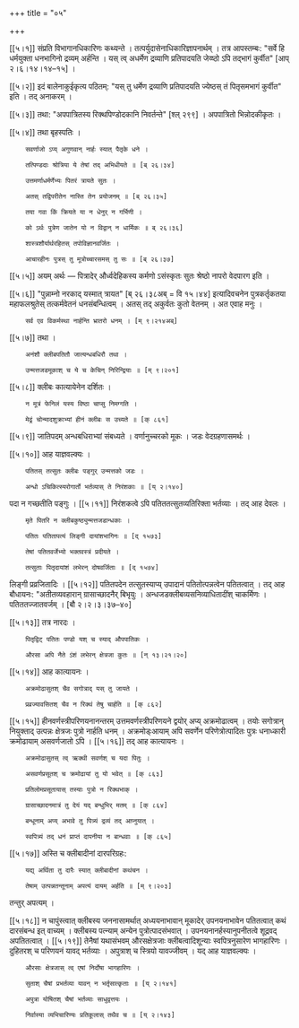 +++
title = "०५"

+++

[[५।१]] संप्रति विभागानधिकारिणः कथ्यन्ते । तत्पर्युदासेनाधिकारिज्ञापनार्थम् । तत्र आपस्तम्बः: "सर्वे हि धर्मयुक्ता धनभागिनो द्रव्यम् अर्हन्ति । यस् त्व् अधर्मेण द्रव्याणि प्रतिपादयति जेय्ष्ठो ऽपि तद्भागं कुर्वीत" [आप् २।६।१४।१४–१५] ।

[[५।२]] इदं बालेनाकुईकृत्य पठितम्: "यस् तु धर्मेण द्रव्याणि प्रतिपादयति ज्येष्ठस् तं पितृसमभागं कुर्वीत" इति । तद् अनाकरम् । 

[[५।३]] तथा: "अपपात्रितस्य रिक्थपिण्डोदकानि निवर्तन्ते" [श्ल् २९९] । अपपात्रितो भिन्नोदकीकृतः । 

[[५।४]] तथा बृहस्पतिः ।

		सवर्णाजो ऽप्य् अगुणवान् नार्हः स्यात् पैतृके धने ।

		तत्पिण्डदाः श्रोत्रिया ये तेषां तद् अभिधीयते ॥ [ब् २६।३४]

		उत्तमर्णाधर्मर्णेभ्यः पितरं त्रायते सुतः ।

		अतस् तद्विपरीतेन नास्ति तेन प्रयोजनम् ॥ [ब् २६।३५]

		तया गवा किं क्रियते या न धेनुर् न गर्भिणी ।

		को ऽर्थः पुत्रेण जातेन यो न विद्वान् न धार्मिकः ॥ ब् २६।३६]

		शास्त्रशौर्यार्थरहितस् तपोविज्ञानवर्जितः ।

		आचारहीनः पुत्रस् तु मूत्रोच्चारसमस् तु सः ॥ [ब् २६।३७]

[[५।५]] अयम् अर्थः — पित्रादेर् और्ध्वदेहिकस्य कर्मणो ऽसंस्कृतः सुतः श्रेष्ठो नापरो वेदपारग इति ।

[[५।६]] "पुन्नाम्नो नरकाद् यस्मात् त्रायत" [ब् २६।३८अब् = वि १५।४४] इत्यादिवचनेन पुत्रकर्तृकतया महाफलश्रुतेस् तत्कर्मवेतनं धनसंबन्धित्वम् । अतस् तद् अकुर्वतः कुतो वेतनम् । अत एवाह मनुः ।

		सर्व एव विकर्मस्था नार्हन्ति भ्रातरो धनम् । [म् ९।२१४अब्]

[[५।७]] तथा ।

		अनंशौ क्लीबपतितौ जात्यन्धबधिरौ तथा ।

		उन्मत्तजडमूकाश् च ये च केचिन् निरिन्द्रियाः ॥ [म् ९।२०१]

[[५।८]] क्लीबः कात्यायेनेन दर्शितः ।

		न मूत्रं फेनिलं यस्य विष्ठा चाप्सु निमग्गति ।

		मेढ्रं चोन्मादशुक्राभ्यां हीनं क्लीबः स उच्यते ॥ [क् ८६१]

[[५।९]] जातिपदम् अन्धबधिराभ्यां संबध्यते । वर्णानुच्चरको मूकः । जडः वेदग्रहणासमर्थः ।

[[५।१०]] आह याज्ञवल्क्यः ।

		पतितस् तत्सुतः क्लीबः पङ्गुर् उन्मत्तको जडः ।

		अन्धो ऽचिकित्स्यरोगार्तो भर्तव्यास् ते निरंशकाः ॥ [य् २।१४०]

पदा न गच्छतीति पङ्गुः । [[५।११]] निरंशकत्वे ऽपि पतिततत्सुतव्यतिरिक्ता भर्तव्याः । तद् आह देवलः ।

		मृते पितरि न क्लीबकुष्ठ्युन्मत्तजडान्धकाः ।

		पतितः पतितापत्यं लिङ्गी दायांशभागिनः ॥ [द् १५७३]

		तेषां पतितवर्जेभ्यो भक्तवस्त्रं प्रदीयते ।

		तत्सुताः पितृदायांशं लभेरन् दोषवर्जिताः ॥ [द् १५७४]

लिङ्गी प्रव्रजितादिः । [[५।१२]] पतितपदेन तत्सुतस्याप्य् उपादानं पतितोत्पन्नत्वेन पतितत्वात् । तद् आह बौधायनः: "अतीतव्यवहारान् ग्रासाच्छादनैर् बिभृयुः । अन्धजडक्लीबव्यसनिव्याधितादींश् चाकर्मिणः । पतिततज्जातवर्जम् । [बौ २।२।३।३७–४०]

[[५।१३]] तत्र नारदः ।

		पितृद्विट् पतितः पण्डो यश् च स्याद् औपपातिकः ।

		औरसा अपि नैते ऽंशं लभेरन् क्षेत्रजा कुतः ॥ [न् १३।२१।२०]

[[५।१४]] आह कात्यायनः ।

		अक्रमोढासुतश् चैव सगोत्राद् यस् तु जायते ।

		प्रव्रज्यावसितश् चैव न रिक्थं तेषु चार्हति ॥ [क् ८६२]

[[५।१५]] हीनवर्णस्त्रीपरिणयनानन्तरम् उत्तमवर्णस्त्रीपरिणयने द्वयोर् अप्य् अक्रमोढात्वम् । तयोः सगोत्रान् नियुक्ताद् उत्पन्नः क्षेत्रजः पुत्रो नार्हति धनम् । अक्रमोड्ःआयाम् अपि सवर्णेन परिणेत्रोत्पादितः पुत्रः धनाध्कारी क्रमोढायाम् असवर्णजातो ऽपि । [[५।१६]] तद् आह कात्यायनः ।

		अक्रमोढासुतस् त्व् ऋक्थी सवर्णश् च यदा पितुः ।

		असवर्णप्रसूतश् च क्रमोढायां तु यो भवेत् ॥ [क् ८६३]

		प्रतिलोमप्रसूतायास् तस्याः पुत्रो न रिक्थभाक् ।

		ग्रासाच्छादनमात्रं तु देयं यद् बन्धुभिर् मतम् ॥ [क् ८६४]

		बन्धूनाम् अप्य् अभावे तु पित्र्यं द्रव्यं तद् आप्नुयात् ।

		स्वपित्र्यं तद् धनं प्राप्तं दापनीया न बान्धवाः ॥ [क् ८६५]

[[५।१७]] अस्ति च क्लीबादीनां दारपरिग्रहः:

		यद्य् अर्थिता तु दारैः स्यात् क्लीबादीनां कथंचन ।

		तेषाम् उत्पन्नतन्तूनाम् अपत्यं दायम् अर्हति ॥ [म् ९।२०३]

तन्तुर् अपत्यम् ।

[[५।१८]] न चापुंस्त्वात् क्लीबस्य जननासामर्थात् अध्ययनाभावान् मूकादेर् उपनयनाभावेन पतितत्वात् कथं दारसंबन्ध इत् वाच्यम् । क्लीबस्य पत्न्याम् अन्येन पुत्रोत्पादसंभवात् । उपनयनानर्हस्यानुपनीतत्वे शूद्रवद् अपतितत्वात् । [[५।१९]] तेनैषां यथासंभवम् औरसक्षेत्रजाः क्लीबत्वादिशून्याः स्वपित्रनुसारेण भागहारिणः । दुहितरश् च परिणयनं यावद् भर्तव्याः । अपुत्राश् च स्त्रियो यावज्जीवम् । यद् आह याज्ञवल्क्यः ।

		औरसाः क्षेत्रजास् त्व् एषां निर्दोषा भागहारिणः ।

		सुताश् चैषां प्रभर्तव्या यावन् न भर्तृसात्कृताः ॥ [य् २।१४१]

		अपुत्रा योषितश् चैषां भर्तव्याः साधुवृत्तयः ।

		निर्वास्या व्यभिचारिण्यः प्रतिकूलास् तथैव च ॥ [य् २।१४३]
